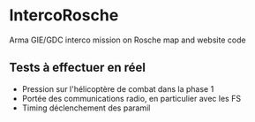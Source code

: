 # IntercoRosche

Arma GIE/GDC interco mission on Rosche map and website code

## Tests à effectuer en réel

* Pression sur l'hélicoptère de combat dans la phase 1
* Portée des communications radio, en particulier avec les FS
* Timing déclenchement des paramil
